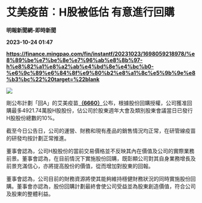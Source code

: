 # 艾美疫苗︰H股被低估 有意進行回購
**明報新聞網-即時新聞**

**2023-10-24 01:47**

**https://finance.mingpao.com/fin/instantf/20231023/1698059218978/%e8%89%be%e7%be%8e%e7%96%ab%e8%8b%97-h%e8%82%a1%e8%a2%ab%e4%bd%8e%e4%bc%b0-%e6%9c%89%e6%84%8f%e9%80%b2%e8%a1%8c%e5%9b%9e%e8%b3%bc%22%20target=%22blank**

![](https://fs.mingpao.com/fin/20231023/s00010/9a28784a0f520ecc9c6a45bbecda9499.jpg)

剛公布計劃「回A」的艾美疫苗[**（6660）**](https://finance.mingpao.com/fin/instantf/20231023/1698059218978/stock1.php?code=6660)公布，根據股份回購授權，公司獲准回購最多4921.74萬股H股股份，佔公司於股東週年大會及類別股東會議當日已發行H股股份總數的10%。

截至今日公告日，公司的運營、財務和現有產品的銷售情況均正常，在研管線疫苗的研發均按計劃正常推進。

董事會認為，公司H股股份的當前交易價格並不反映其內在價值及公司的實際業務前景。董事會認為，在目前情況下實施股份回購，既彰顯公司對其自身業務增長及前景充滿信心，亦將提高股份的價值，從而增加對股東的回報。

董事會認為，公司目前的財務資源將使其能夠維持穩健財務狀況的同時實施股份回購。董事會亦認為，股份回購計劃最終會使公司受益並為股東創造價值，符合公司及股東的整體利益。